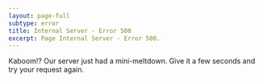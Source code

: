 ```yaml
---
layout: page-full
subtype: error
title: Internal Server - Error 500
excerpt: Page Internal Server - Error 500.
---
```


Kaboom!? Our server just had a mini-meltdown. Give it a few seconds and try your request again.
